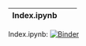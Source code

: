 |Index.ipynb|   |   |
|---|---|---|

Index.ipynb: [![Binder](https://mybinder.org/badge_logo.svg)](https://mybinder.org/v2/gh/odairjosebellini/awk/main)
